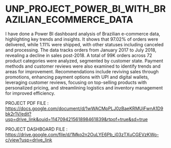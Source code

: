 # UNP_PROJECT_POWER_BI_WITH_BRAZILIAN_ECOMMERCE_DATA
I have done a Power BI dashboard analysis of Brazilian e-commerce data, highlighting key trends and insights. It shows that 97.02% of orders were delivered, while 1.11% were shipped, with other statuses including canceled and processing. The data tracks orders from January 2017 to July 2018, revealing a decline in sales post-2018. A total of 99K orders across 72 product categories were analyzed, segmented by customer state. Payment methods and customer reviews were also examined to identify trends and areas for improvement. Recommendations include reviving sales through promotions, enhancing payment options with UPI and digital wallets, leveraging customer reviews, focusing on top-selling products with personalized pricing, and streamlining logistics and inventory management for improved efficiency.

PROJECT PDF FILE : https://docs.google.com/document/d/1wWACMpPLJ0zBaeKRMUjFwnA1D9bk2r1V/edit?usp=drive_link&ouid=114709421561898461839&rtpof=true&sd=true

PROJECT DASHBOARD FILE : https://drive.google.com/file/d/1Mko2n2OuLYE6Pb_i03zTXuCGEVzKWo-c/view?usp=drive_link
